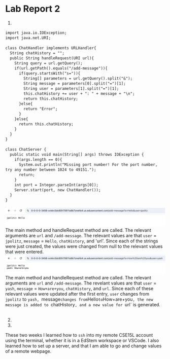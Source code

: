 # Lab Report 2
1. 
```
import java.io.IOException;
import java.net.URI;

class ChatHandler implements URLHandler{
  String chatHistory = "";
  public String handleRequest(URI url){
    String query = url.getQuery();
    if(url.getPath().equals("/add-message")){
      if(query.startsWith("s=")){
        String[] parameters = url.getQuery().split("&");
        String message = parameters[0].split("=")[1];
        String user = parameters[1].split("=")[1];
        this.chatHistory += user + ": " + message + "\n";
        return this.chatHistory;
      }else{
        return "Error";
      }
    }else{
      return this.chatHistory;
    }
  }
}

class ChatServer {
  public static void main(String[] args) throws IOException {
    if(args.length == 0){
      System.out.println("Missing port number! For the port number, try any number between 1024 to 49151.");
      return;
    }
    int port = Integer.parseInt(args[0]);
    Server.start(port, new ChatHandler());
  }
}
```
![Image](CSE15L-Lab2-Q1.1.png)
The main method and handleRequest method are called. The relevant arguments are `url` and `/add-message`. The relevant values are that `user` = `jpolitz`, `message`  = `Hello`, `chatHistory`, and 'url'. Since each of the strings were just created, the values were changed from null to the relevant values that were entered.
<br>
![Image](CSE15L-Lab2-Q1.2.png)
The main method and handleRequest method are called. The relevant arguments are `url` and `/add-message`. The revelant values are that `user` = `yash`, `message` = `How+are+you`, `chatHistory`, and `url`. Since each of these relevant values were updated after the first entry, `user` changes from `jpolitz` to `yash, `message` changes from `Hello` to `How+are+you`, the new message is added to `chatHistory`, and a new value for `url` is generated.  
<br>

2. 


3. 
These two weeks I learned how to `ssh` into my remote CSE15L account using the terminal, whether it is in a EdStem workspace or VSCode. I also learned how to set up a server, and that I am able to go and change values of a remote webpage.
